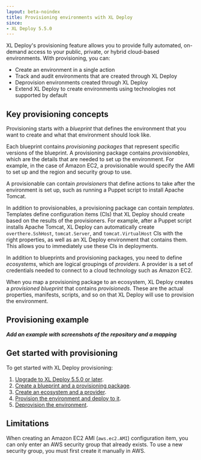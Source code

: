 ```yaml
---
layout: beta-noindex
title: Provisioning environments with XL Deploy
since:
- XL Deploy 5.5.0
---
```


XL Deploy's provisioning feature allows you to provide fully automated, on-demand access to your public, private, or hybrid cloud-based environments. With provisioning, you can:

* Create an environment in a single action
* Track and audit environments that are created through XL Deploy
* Deprovision environments created through XL Deploy
* Extend XL Deploy to create environments using technologies not supported by default

## Key provisioning concepts

Provisioning starts with a *blueprint* that defines the environment that you want to create and what that environment should look like.

Each blueprint contains *provisioning packages* that represent specific versions of the blueprint. A provisioning package contains *provisionables*, which are the details that are needed to set up the environment. For example, in the case of Amazon EC2, a provisionable would specify the AMI to set up and the region and security group to use.

A provisionable can contain *provisioners* that define actions to take after the environment is set up, such as running a Puppet script to install Apache Tomcat.

In addition to provisionables, a provisioning package can contain *templates*. Templates define configuration items (CIs) that XL Deploy should create based on the results of the provisioners. For example, after a Puppet script installs Apache Tomcat, XL Deploy can automatically create `overthere.SshHost`, `tomcat.Server`, and `tomcat.VirtualHost` CIs with the right properties, as well as an XL Deploy environment that contains them. This allows you to immediately use these CIs in deployments.

In addition to blueprints and provisioning packages, you need to define *ecosystems*, which are logical groupings of *providers*. A provider is a set of credentials needed to connect to a cloud technology such as Amazon EC2.

When you map a provisioning package to an ecosystem, XL Deploy creates a *provisioned blueprint* that contains *provisioneds*. These are the actual properties, manifests, scripts, and so on that XL Deploy will use to provision the environment.

## Provisioning example

***Add an example with screenshots of the repository and a mapping***

## Get started with provisioning

To get started with XL Deploy provisioning:

1. [Upgrade to XL Deploy 5.5.0 or later](/xl-deploy/5.5.x/releasemanual.html).
1. [Create a blueprint and a provisioning package](/xl-deploy/how-to/create-a-provisioning-package.html).
1. [Create an ecosystem and a provider](/xl-deploy/how-to/create-an-ecosystem.html).
1. [Provision the environment and deploy to it](/xl-deploy/how-to/provision-an-environment.html).
1. [Deprovision the environment]().

## Limitations

When creating an Amazon EC2 AMI (`aws.ec2.AMI`) configuration item, you can only enter an AWS security group that already exists. To use a new security group, you must first create it manually in AWS.
